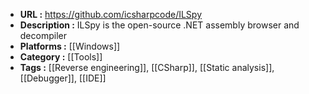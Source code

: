 - **URL :** https://github.com/icsharpcode/ILSpy
- **Description :** ILSpy is the open-source .NET assembly browser and decompiler
- **Platforms :** [[Windows]]
- **Category :** [[Tools]]
- **Tags :** [[Reverse engineering]], [[CSharp]], [[Static analysis]], [[Debugger]], [[IDE]]
